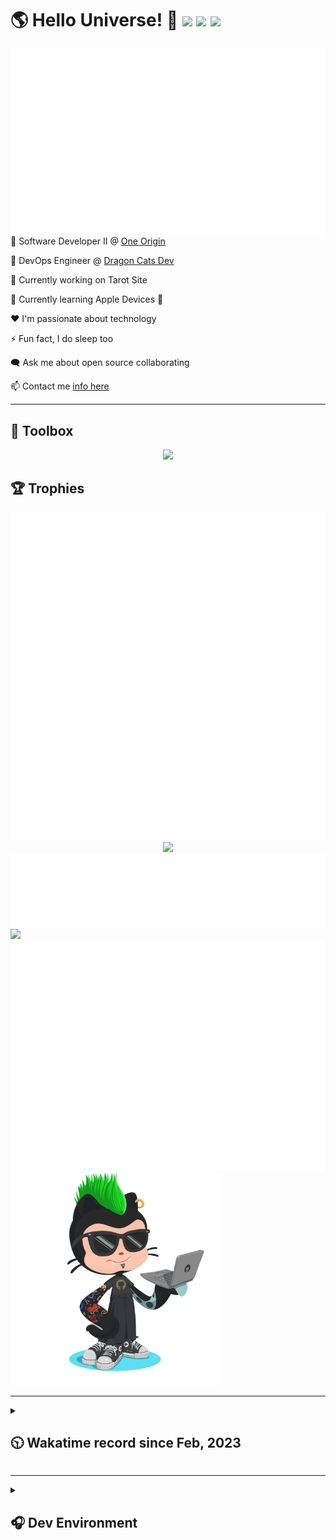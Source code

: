 <h1>🌎 Hello Universe! 👋
<img src='https://wakatime.com/badge/user/a61fe4dd-5464-48ee-825a-134d74f90884.svg?style=flat-square'>
<img src='https://api.visitorbadge.io/api/visitors?path=https%3A%2F%2Fgithub.com%2Fjmclain-origin&countColor=&style=flat-square' height='22'>
<img src='https://img.shields.io/github/followers/jmclain-origin?label=Followers&style=flat-square' height='22'>
</h1>

<img align='right' src='./assets/metrics.base.svg'>

💼 Software Developer II @ [One Origin](https://oneorigin.us/)

<!-- 💼 Engineer Consultant @ [Banyan Labs](https://banyanlabs.io/) -->

💼 DevOps Engineer @ [Dragon Cats Dev](https://DragonCats.dev/ "visit")

🔭 Currently working on Tarot Site

🌱 Currently learning Apple Devices 🤢

❤️ I'm passionate about technology

⚡ Fun fact, I do sleep too

🗨️ Ask me about open source collaborating

📫 Contact me [info here](https://www.joshmclain.com/#contact)

---

## 🧰 Toolbox

<p align="center">
  <a href="https://skillicons.dev">
    <img src="https://skillicons.dev/icons?i=md,html,css,js,regex,sass,tailwind,ts,react,styledcomponents,redux,next,gatsby,remix,vue,nuxt,nodejs,express,mongodb,jest,webpack,vite,rollup,docker,nginx,aws,heroku,vercel,netlify,linux,bash,powershell,vim,git,githubactions,github,gitlab,vscode,idea,maven,gradle,java,spring&theme=dark" />
  </a>
</p>

## 🏆 Trophies

<div align='center'>
<img src='./assets/metrics.plugin.achievements.compact.svg'>
<img src='./assets/metrics.plugin.habits.charts.svg'>
<img src='https://github-profile-trophy.vercel.app/?username=jmclain-origin&theme=darkhub&no-frame=true&margin-w=10'>
</div>

<div align=''>
<img src='./assets/metrics.plugin.habits.facts.svg'>
<img src='https://streak-stats.demolab.com?user=jmclain-origin&theme=dark' width='340'>
<div>
</div>

<img src='./assets/metrics.plugin.wakatime.svg'>
<img src='./assets/octocat.png' width='340'>
<!-- <img src='./assets/metrics.plugin.code.svg'> -->
</div>

---

<details>
<summary>

## 🕥 Wakatime record since Feb, 2023

</summary>

<!--START_SECTION:waka-->
![Code Time](http://img.shields.io/badge/Code%20Time-745%20hrs%2027%20mins-blue)

![Profile Views](http://img.shields.io/badge/Profile%20Views-0-blue)

**🐱 My GitHub Data** 

> 📦 141.9 kB Used in GitHub's Storage 
 > 
> 🏆 23 Contributions in the Year 2024
 > 
> 🚫 Not Opted to Hire
 > 
> 📜 30 Public Repositories 
 > 
> 🔑 25 Private Repositories 
 > 
**I'm an Early 🐤** 

```text
🌞 Morning                2708 commits        ██████░░░░░░░░░░░░░░░░░░░   25.33 % 
🌆 Daytime                3483 commits        ████████░░░░░░░░░░░░░░░░░   32.58 % 
🌃 Evening                2989 commits        ███████░░░░░░░░░░░░░░░░░░   27.96 % 
🌙 Night                  1512 commits        ████░░░░░░░░░░░░░░░░░░░░░   14.14 % 
```
📅 **I'm Most Productive on Monday** 

```text
Monday                   2582 commits        ██████░░░░░░░░░░░░░░░░░░░   24.15 % 
Tuesday                  2001 commits        █████░░░░░░░░░░░░░░░░░░░░   18.71 % 
Wednesday                1266 commits        ███░░░░░░░░░░░░░░░░░░░░░░   11.84 % 
Thursday                 962 commits         ██░░░░░░░░░░░░░░░░░░░░░░░   09.00 % 
Friday                   1622 commits        ████░░░░░░░░░░░░░░░░░░░░░   15.17 % 
Saturday                 1411 commits        ███░░░░░░░░░░░░░░░░░░░░░░   13.20 % 
Sunday                   848 commits         ██░░░░░░░░░░░░░░░░░░░░░░░   07.93 % 
```


📊 **This Week I Spent My Time On** 

```text
🕑︎ Time Zone: America/Phoenix

💬 Programming Languages: 
Other                    18 hrs 56 mins      ████████████████░░░░░░░░░   64.88 % 
Docker                   2 hrs 26 mins       ██░░░░░░░░░░░░░░░░░░░░░░░   08.36 % 
YAML                     2 hrs 19 mins       ██░░░░░░░░░░░░░░░░░░░░░░░   07.98 % 
JSON                     2 hrs 3 mins        ██░░░░░░░░░░░░░░░░░░░░░░░   07.05 % 
Markdown                 44 mins             █░░░░░░░░░░░░░░░░░░░░░░░░   02.54 % 

🔥 Editors: 
Chrome                   17 hrs 56 mins      ███████████████░░░░░░░░░░   61.41 % 
VS Code                  11 hrs 16 mins      ██████████░░░░░░░░░░░░░░░   38.59 % 

💻 Operating System: 
Mac                      26 hrs 22 mins      ███████████████████████░░   90.33 % 
Linux                    2 hrs 49 mins       ██░░░░░░░░░░░░░░░░░░░░░░░   09.67 % 
```

**I Mostly Code in JavaScript** 

```text
TypeScript               17 repos            ████████░░░░░░░░░░░░░░░░░   30.36 % 
CSS                      4 repos             ██░░░░░░░░░░░░░░░░░░░░░░░   07.14 % 
Vue                      3 repos             █░░░░░░░░░░░░░░░░░░░░░░░░   05.36 % 
Shell                    3 repos             █░░░░░░░░░░░░░░░░░░░░░░░░   05.36 % 
Dockerfile               1 repo              ░░░░░░░░░░░░░░░░░░░░░░░░░   01.79 % 
```




 Last Updated on 18/02/2024 18:36:29 UTC
<!--END_SECTION:waka-->

</details>

---

<details>
<summary>

## 🎧 Dev Environment

</summary>

> ### _I'm not a player 🐱 I just code a lot..._

<div align='center'>
<img src='https://spotify-github-profile.vercel.app/api/view?uid=31knnovcfatt7mqmu6yaa5htulxi&cover_image=true&theme=default&show_offline=false&background_color=121212' width='420'>
<img src='https://spotify-recently-played-readme.vercel.app/api?user=31knnovcfatt7mqmu6yaa5htulxi&width=400&count=10'>
</div>
</details>

<!-- ## Memes

who doesn't love memes?

![obi one](./assets/unfilimar_obi.jpg) -->

<!-- <div align='center'>
<img src='https://www.data-card-for-spotify.com/api/card?user_id=31knnovcfatt7mqmu6yaa5htulxi&hide_playing=1&hide_recents=1&limit=10&custom_title=jmclain-origin%20Spotify%20Data'>
</div> -->
